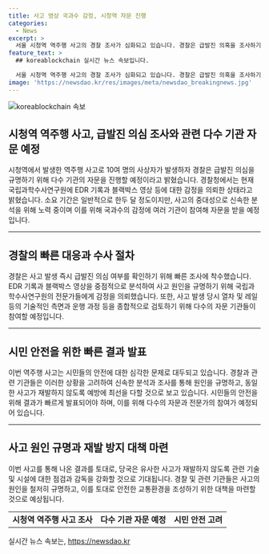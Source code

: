 ```yaml
---
title: 사고 영상 국과수 감정, 시청역 자문 진행
categories:
  - News
excerpt: >
  서울 시청역 역주행 사고의 경찰 조사가 심화되고 있습니다. 경찰은 급발진 의혹을 조사하기 위해 국립과학수사연구원과 다른 기관의 자문을 받을 예정입니다. 관계자는 EDR 기록과 블랙박스 영상 등을 감정을 의뢰했으며 여러 기관이 참여해 자문을 받을 예정이라고 전했습니다. 사고 원인 규명에 힘을 쏟고 있는 경찰의 노력에 주목이 필요합니다.
feature_text: >
  ## koreablockchain 실시간 뉴스 속보입니다.

  서울 시청역 역주행 사고의 경찰 조사가 심화되고 있습니다. 경찰은 급발진 의혹을 조사하기 위해 국립과학수사연구원과 다른 기관의 자문을 받을 예정입니다. 관계자는 EDR 기록과 블랙박스 영상 등을 감정을 의뢰했으며 여러 기관이 참여해 자문을 받을 예정이라고 전했습니다. 사고 원인 규명에 힘을 쏟고 있는 경찰의 노력에 주목이 필요합니다.
image: 'https://newsdao.kr/res/images/meta/newsdao_breakingnews.jpg'
---
```


<p><img src="https://newsdao.kr/res/images/meta/newsdao_breakingnews.jpg" alt="koreablockchain 속보" /></p>

<h2 data-ke-size="size26">시청역 역주행 사고, 급발진 의심 조사와 관련 다수 기관 자문 예정</h2>

<p data-ke-size="size16">시청역에서 발생한 역주행 사고로 10여 명의 사상자가 발생하자 경찰은 급발진 의심을 규명하기 위해 다수 기관의 자문을 진행할 예정이라고 밝혔습니다. 경찰청에서는 현재 국립과학수사연구원에 EDR 기록과 블랙박스 영상 등에 대한 감정을 의뢰한 상태라고 밝혔습니다. 소요 기간은 일반적으로 한두 달 정도이지만, 사고의 중대성으로 신속한 분석을 위해 노력 중이며 이를 위해 국과수의 감정에 여러 기관이 참여해 자문을 받을 예정입니다.</p>

<hr>

<h2 data-ke-size="size26">경찰의 빠른 대응과 수사 절차</h2>

<p data-ke-size="size16">경찰은 사고 발생 즉시 급발진 의심 여부를 확인하기 위해 빠른 조사에 착수했습니다. EDR 기록과 블랙박스 영상을 중점적으로 분석하여 사고 원인을 규명하기 위해 국립과학수사연구원의 전문가들에게 감정을 의뢰했습니다. 또한, 사고 발생 당시 열차 및 레일 등의 기술적인 측면과 운행 과정 등을 종합적으로 검토하기 위해 다수의 자문 기관들이 참여할 예정입니다.</p>

<hr>

<h2 data-ke-size="size26">시민 안전을 위한 빠른 결과 발표</h2>

<p data-ke-size="size16">이번 역주행 사고는 시민들의 안전에 대한 심각한 문제로 대두되고 있습니다. 경찰과 관련 기관들은 이러한 상황을 고려하여 신속한 분석과 조사를 통해 원인을 규명하고, 동일한 사고가 재발하지 않도록 예방에 최선을 다할 것으로 보고 있습니다. 시민들의 안전을 위해 결과가 빠르게 발표되어야 하며, 이를 위해 다수의 자문과 전문가의 참여가 예정되어 있습니다.</p>

<hr>

<h2 data-ke-size="size26">사고 원인 규명과 재발 방지 대책 마련</h2>

<p data-ke-size="size16">이번 사고를 통해 나온 결과를 토대로, 당국은 유사한 사고가 재발하지 않도록 관련 기술 및 시설에 대한 점검과 감독을 강화할 것으로 기대됩니다. 경찰 및 관련 기관들은 사고의 원인을 철저히 규명하고, 이를 토대로 안전한 교통환경을 조성하기 위한 대책을 마련할 것으로 예상됩니다.</p>

<table>
    <tr>
        <td style="text-align: center; height: 17px;"><b>시청역 역주행 사고 조사</b></td>
        <td style="text-align: center; height: 17px;"><b>다수 기관 자문 예정</b></td>
        <td style="text-align: center; height: 17px;"><b>시민 안전 고려</b></td>
    </tr>
</table>
실시간 뉴스 속보는, <a href="https://newsdao.kr" rel="dofollow">https://newsdao.kr</a>


